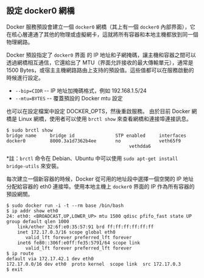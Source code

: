 ## 設定 docker0 網橋
Docker 服務預設會建立一個 `docker0` 網橋（其上有一個 `docker0` 內部界面），它在核心層連通了其他的物理或虛擬網卡，這就將所有容器和本地主機都放到同一個物理網路。

Docker 預設指定了 `docker0` 界面 的 IP 地址和子網掩碼，讓主機和容器之間可以透過網橋相互通信，它還給出了 MTU（界面允許接收的最大傳輸單元），通常是 1500 Bytes，或宿主主機網路路由上支持的預設值。這些值都可以在服務啟動的時候進行設定。
* `--bip=CIDR` -- IP 地址加掩碼格式，例如 192.168.1.5/24
* `--mtu=BYTES` -- 覆蓋預設的 Docker mtu 設定

也可以在設定檔案中設定 DOCKER_OPTS，然後重啟服務。
由於目前 Docker 網橋是 Linux 網橋，使用者可以使用 `brctl show` 來查看網橋和連接埠連接訊息。
```
$ sudo brctl show
bridge name     bridge id               STP enabled     interfaces
docker0         8000.3a1d7362b4ee       no              veth65f9
                                             vethdda6
```
*註：`brctl` 命令在 Debian、Ubuntu 中可以使用 `sudo apt-get install bridge-utils` 來安裝。


每次建立一個新容器的時候，Docker 從可用的地址段中選擇一個空閑的 IP 地址分配給容器的 eth0 連接埠。使用本地主機上 `docker0` 界面的 IP 作為所有容器的預設網關。
```
$ sudo docker run -i -t --rm base /bin/bash
$ ip addr show eth0
24: eth0: <BROADCAST,UP,LOWER_UP> mtu 1500 qdisc pfifo_fast state UP group default qlen 1000
    link/ether 32:6f:e0:35:57:91 brd ff:ff:ff:ff:ff:ff
    inet 172.17.0.3/16 scope global eth0
       valid_lft forever preferred_lft forever
    inet6 fe80::306f:e0ff:fe35:5791/64 scope link
       valid_lft forever preferred_lft forever
$ ip route
default via 172.17.42.1 dev eth0
172.17.0.0/16 dev eth0  proto kernel  scope link  src 172.17.0.3
$ exit
```
